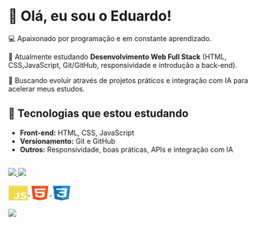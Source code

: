 # 👋 Olá, eu sou o Eduardo!

💻 Apaixonado por programação e em constante aprendizado. 

🎯 Atualmente estudando **Desenvolvimento Web Full Stack** (HTML, CSS,JavaScript, Git/GitHub, responsividade e introdução a back-end).  

🚀 Buscando evoluir através de projetos práticos e integração com IA para acelerar meus estudos.  

## 🚀 Tecnologias que estou estudando
- **Front-end:** HTML, CSS, JavaScript  
- **Versionamento:** Git e GitHub  
- **Outros:** Responsividade, boas práticas, APIs e integração com IA  

##

 <div>
   <a href="https://github.com/Eduardopaula-dev">
   <img height="180em" src="https://github-readme-stats.vercel.app/api?username=Eduardopaula-dev&show_icons=true&theme=tokyonight&include_all_commits=true&count_private=true"/>
   <img height="180em" src="https://github-readme-stats.vercel.app/api/top-langs/?username=Eduardopaula-dev&layout=compact&langs_count=6&theme=tokyonight"/>
</div>
<div style="display: inline_block"><br>
  <img align="center" alt="Js" height="30" width="40" src="https://raw.githubusercontent.com/devicons/devicon/master/icons/javascript/javascript-plain.svg">
  <img align="center" alt="HTML" height="30" width="40" src="https://raw.githubusercontent.com/devicons/devicon/master/icons/html5/html5-original.svg">
  <img align="center" alt="CSS" height="30" width="40" src="https://raw.githubusercontent.com/devicons/devicon/master/icons/css3/css3-original.svg">
</div>
 
<br>
 
<div> 
  <a href="https://www.linkedin.com/in/ricardohdias" target="_blank"><img src="https://img.shields.io/badge/-LinkedIn-%230077B5?style=for-the-badge&logo=linkedin&logoColor=white" target="_blank"></a>
</div>